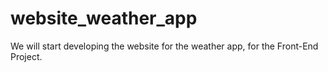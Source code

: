 # website_weather_app
We will start developing the website for the weather app, for the Front-End Project.
